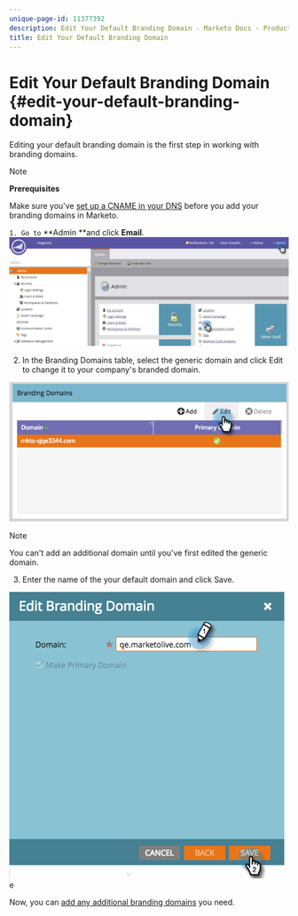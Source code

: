 ```yaml
---
unique-page-id: 11377392
description: Edit Your Default Branding Domain - Marketo Docs - Product Documentation
title: Edit Your Default Branding Domain
---
```


# Edit Your Default Branding Domain {#edit-your-default-branding-domain}

Editing your default branding domain is the first step in working with branding domains.

>[!NOTE]
>
>**Prerequisites**
>
>Make sure you've [set up a CNAME in your DNS](../../../../getting-started/setup-steps/configure-protocols-for-marketo.md) before you add your branding domains in Marketo.

`1. Go to` **Admin **and click **Email**.    ![](assets/image2016-6-29-16-3a42-3a20.png)

2. In the Branding Domains table, select the generic domain and click Edit to change it to your company's branded domain.

![](assets/edit-branding-domain.png)

>[!NOTE]
>
>You can't add an additional domain until you've first edited the generic domain. 

3. Enter the name of the your default domain and click Save.

![](assets/edit-branding-domain-hands.png)e

Now, you can [add any additional branding domains](add-an-additional-branding-domain.md) you need.

